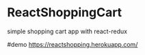 # ReactShoppingCart
simple shopping cart app with react-redux

#demo 
https://reactshopping.herokuapp.com/
